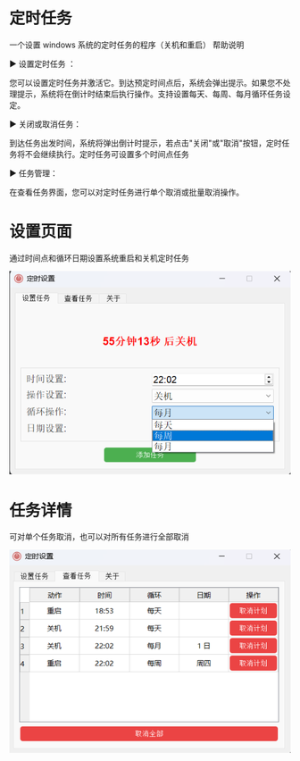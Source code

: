 # 定时任务

一个设置 windows 系统的定时任务的程序（关机和重启）
帮助说明

▶ 设置定时任务 ：

您可以设置定时任务并激活它。到达预定时间点后，系统会弹出提示。如果您不处理提示，系统将在倒计时结束后执行操作。支持设置每天、每周、每月循环任务设定。

▶ 关闭或取消任务：

到达任务出发时间，系统将弹出倒计时提示，若点击"关闭"或"取消"按钮，定时任务将不会继续执行。定时任务可设置多个时间点任务

▶ 任务管理：

在查看任务界面，您可以对定时任务进行单个取消或批量取消操作。

# 设置页面

通过时间点和循环日期设置系统重启和关机定时任务

![设置页](image/settings.png)

# 任务详情

可对单个任务取消，也可以对所有任务进行全部取消

![设置页](image/view.png)
